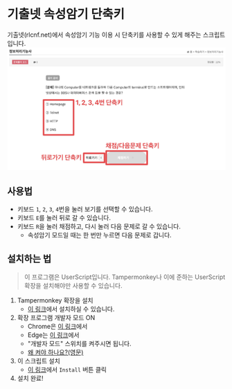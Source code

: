 # 기출넷 속성암기 단축키

기출넷(rlcnf.net)에서 속성암기 기능 이용 시 단축키를 사용할 수 있게 해주는 스크립트입니다.
![demo](./demo.png)

## 사용법

- 키보드 `1`, `2`, `3`, `4`번을 눌러 보기를 선택할 수 있습니다.
- 키보드 `E`를 눌러 뒤로 갈 수 있습니다.
- 키보드 `R`을 눌러 채점하고, 다시 눌러 다음 문제로 갈 수 있습니다.
  - 속성암기 모드일 때는 한 번만 누르면 다음 문제로 갑니다.

## 설치하는 법

> 이 프로그램은 UserScript입니다. Tampermonkey나 이에 준하는 UserScript 확장을 설치해야만 사용할 수 있습니다.

1. Tampermonkey 확장을 설치
   - [이 링크](https://chromewebstore.google.com/detail/tampermonkey/dhdgffkkebhmkfjojejmpbldmpobfkfo?hl=ko)에서 설치하실 수 있습니다.
2. 확장 프로그램 개발자 모드 ON
   - Chrome은 [이 링크](chrome://extensions/)에서
   - Edge는 [이 링크](edge://extensions/)에서
   - "개발자 모드" 스위치를 켜주시면 됩니다.
   - [왜 켜야 하나요?(영문)](https://www.tampermonkey.net/faq.php?locale=en#Q209)
3. 이 스크립트 설치
   - [이 링크](https://greasyfork.org/en/scripts/549136-%EA%B8%B0%EC%B6%9C%EB%84%B7-%EC%86%8D%EC%84%B1%EC%95%94%EA%B8%B0-%EB%8B%A8%EC%B6%95%ED%82%A4)에서 `Install` 버튼 클릭
4. 설치 완료!
